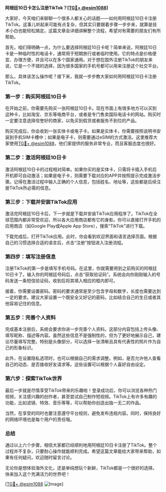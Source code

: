 **阿根廷10日卡怎么注册TikTok？[[TG💪+ @esim1088](https://t.me/s/esim1088)]**

大家好，今天咱们来聊聊一个很多人都关心的话题——如何用阿根廷10日卡注册TikTok。这事儿听起来可能有点复杂，但其实只要跟着步骤一步步来，就算是技术小白也能轻松搞定。这篇文章会详细讲解整个流程，希望对有需要的朋友们有所帮助。

首先，咱们得明确一点，为什么要选择阿根廷10日卡呢？简单来说，阿根廷10日卡是一种临时性的电话卡，通常用于短期旅行或者临时使用。它的特点是价格便宜、办理方便，并且可以在多个国家通用。对于想在国外注册TikTok的朋友来说，它是一个不错的选择，因为很多国家的手机号都可以用来注册这个社交平台。

那么，具体该怎么操作呢？接下来，我就一步步教大家如何用阿根廷10日卡注册TikTok。

### 第一步：购买阿根廷10日卡

在开始之前，你需要先购买一张阿根廷10日卡。现在市面上有很多地方可以买到这种卡，比如淘宝、京东等电商平台，或者是专门售卖国际电话卡的网站。购买时一定要注意选择信誉好的商家，以免买到假货或者服务不到位的产品。

购买完成后，你会收到一张实体卡或电子卡。如果是实体卡，你需要按照说明书安装到手机SIM卡槽中；如果是电子卡，则需要通过eSIM的方式激活。这里推荐大家使用[TG💪+ @esim1088](https://t.me/s/esim1088)，他们家提供的服务非常专业，而且客服态度也很好。

### 第二步：激活阿根廷10日卡

激活阿根廷10日卡的过程相对简单。如果你买的是实体卡，只需将卡插入手机后开机即可自动激活；如果是电子卡，则需要下载对应的APP并按照提示完成激活步骤。记得在激活过程中输入正确的个人信息，包括姓名、地址等，这些都是后续注册TikTok所必需的信息。

### 第三步：下载并安装TikTok应用

激活完阿根廷10日卡后，下一步就是下载并安装TikTok应用程序了。TikTok在全球范围内都非常受欢迎，所以各大应用商店都有它的身影。你可以直接打开手机的应用商店（如Google Play或Apple App Store），搜索“TikTok”进行下载。

下载完成后，打开TikTok应用。此时，你会看到欢迎界面和语言选择页面。根据自己的习惯选择合适的语言后，点击“注册”按钮进入注册流程。

### 第四步：填写注册信息

注册TikTok的第一步是填写手机号码。在这里，你就需要用到之前购买的阿根廷10日卡了。输入你的阿根廷号码后，点击“获取验证码”。系统会向你刚刚输入的号码发送一条短信验证码，收到后将其填入相应的框内即可。

接着，你需要设置密码。密码的要求通常是至少包含字母和数字，长度也需要达到一定的要求。建议大家设置一个既安全又好记的密码，比如结合自己的生日或者其他容易记住的信息。

### 第五步：完善个人资料

完成基本注册后，系统会要求你进一步完善个人资料。这部分内容包括上传头像、填写昵称、描述等内容。虽然这些信息不是强制性的，但为了更好地展示自己，建议尽量填写完整。特别是头像部分，可以选择一张清晰且具有代表性的照片作为自己的形象标识。

此外，在设置隐私选项时，也可以根据自己的需求调整。例如，是否允许他人查看自己的动态、是否接收好友请求等。这些设置可以根据个人喜好自由设定。

### 第六步：探索TikTok世界

最后一步就是尽情享受TikTok带来的乐趣啦！登录成功后，你可以浏览各种热门视频，关注感兴趣的创作者，甚至尝试自己制作短视频。TikTok上有许多有趣的功能，比如滤镜、特效、音乐等等，可以帮助你创造出独一无二的作品。

当然，在享受的同时也要注意遵守平台规则，避免发布违规内容。同时，保持良好的网络环境也是每个用户的责任哦。

### 总结

通过以上六个步骤，相信大家都已经顺利地用阿根廷10日卡注册了TikTok。整个过程并不复杂，只要耐心操作就能顺利完成。希望这篇文章能给大家带来帮助，如果有任何疑问，欢迎随时留言讨论。

无论你是想体验海外文化，还是单纯想玩个新鲜，TikTok都是一个很好的选择。快来加入这个充满活力的世界吧！

[[TG💪+ @esim1088](https://t.me/s/esim1088) ![Image](https://i.postimg.cc/4NQfJmqS/Snipaste-2025-05-13-00-14-12.png)]